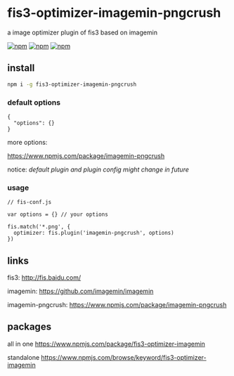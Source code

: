 # fis3-optimizer-imagemin-pngcrush
a image optimizer plugin of fis3 based on imagemin

[![npm](https://img.shields.io/npm/v/fis3-optimizer-imagemin-pngcrush.svg?style=flat-square)](https://www.npmjs.com/package/fis3-optimizer-imagemin-pngcrush)
[![npm](https://img.shields.io/npm/dt/fis3-optimizer-imagemin-pngcrush.svg?style=flat-square)](https://www.npmjs.com/package/fis3-optimizer-imagemin-pngcrush)
[![npm](https://img.shields.io/npm/dm/fis3-optimizer-imagemin-pngcrush.svg?style=flat-square)](https://www.npmjs.com/package/fis3-optimizer-imagemin-pngcrush)

## install
```sh
npm i -g fis3-optimizer-imagemin-pngcrush
```

### default options
```
{
  "options": {}
}
```
more options:

https://www.npmjs.com/package/imagemin-pngcrush


notice: *default plugin and plugin config might change in future*

### usage

```
// fis-conf.js

var options = {} // your options

fis.match('*.png', {
  optimizer: fis.plugin('imagemin-pngcrush', options)
})
```

## links
fis3: http://fis.baidu.com/

imagemin: https://github.com/imagemin/imagemin

imagemin-pngcrush: https://www.npmjs.com/package/imagemin-pngcrush


## packages
all in one
https://www.npmjs.com/package/fis3-optimizer-imagemin

standalone
https://www.npmjs.com/browse/keyword/fis3-optimizer-imagemin